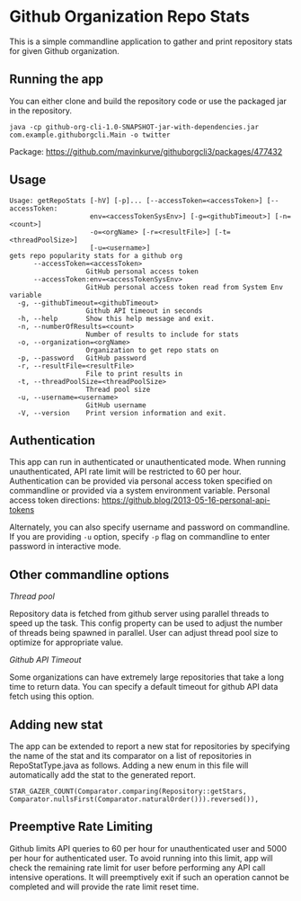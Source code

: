 # Github Organization Repo Stats

This is a simple commandline application to gather and print repository stats for given
Github organization. 

## Running the app 
You can either clone and build the repository code or use the packaged jar in the repository. 
```$shell
java -cp github-org-cli-1.0-SNAPSHOT-jar-with-dependencies.jar com.example.githuborgcli.Main -o twitter
```
Package: https://github.com/mavinkurve/githuborgcli3/packages/477432 

## Usage
```$shell
Usage: getRepoStats [-hV] [-p]... [--accessToken=<accessToken>] [--accessToken:
                    env=<accessTokenSysEnv>] [-g=<githubTimeout>] [-n=<count>]
                    -o=<orgName> [-r=<resultFile>] [-t=<threadPoolSize>]
                    [-u=<username>]
gets repo popularity stats for a github org
      --accessToken=<accessToken>
                   GitHub personal access token
      --accessToken:env=<accessTokenSysEnv>
                   GitHub personal access token read from System Env variable
  -g, --githubTimeout=<githubTimeout>
                   Github API timeout in seconds
  -h, --help       Show this help message and exit.
  -n, --numberOfResults=<count>
                   Number of results to include for stats
  -o, --organization=<orgName>
                   Organization to get repo stats on
  -p, --password   GitHub password
  -r, --resultFile=<resultFile>
                   File to print results in
  -t, --threadPoolSize=<threadPoolSize>
                   Thread pool size
  -u, --username=<username>
                   GitHub username
  -V, --version    Print version information and exit.

```

## Authentication
This app can run in authenticated or unauthenticated mode. When running unauthenticated, API rate limit will be 
restricted to 60 per hour. 
Authentication can be provided via personal access token specified on commandline or provided via a system environment 
variable. 
Personal access token directions: https://github.blog/2013-05-16-personal-api-tokens

Alternately, you can also specify username and password on commandline. If you are providing `-u` option, specify `-p` 
flag on commandline to enter password in interactive mode.   

## Other commandline options

*Thread pool* 

Repository data is fetched from github server using parallel threads to speed up the task. This config property can be 
used to adjust the number of threads being spawned in parallel. 
User can adjust thread pool size to optimize for appropriate value. 

*Github API Timeout* 

Some organizations can have extremely large repositories that take a long time to return data. You can specify a default 
timeout for github API data fetch using this option. 

## Adding new stat 
The app can be extended to report a new stat for repositories by specifying the name of the stat and its comparator on 
a list of repositories in RepoStatType.java as follows. Adding a new enum in this file will automatically add the stat 
to the generated report. 
```$java
STAR_GAZER_COUNT(Comparator.comparing(Repository::getStars, Comparator.nullsFirst(Comparator.naturalOrder())).reversed()),
```

## Preemptive Rate Limiting
Github limits API queries to 60 per hour for unauthenticated user and 5000 per hour for authenticated user. To avoid 
running into this limit, app will check the remaining rate limit for user before performing any API call intensive 
operations. It will preemptively exit if such an operation cannot be completed and will provide the rate limit reset time.  










